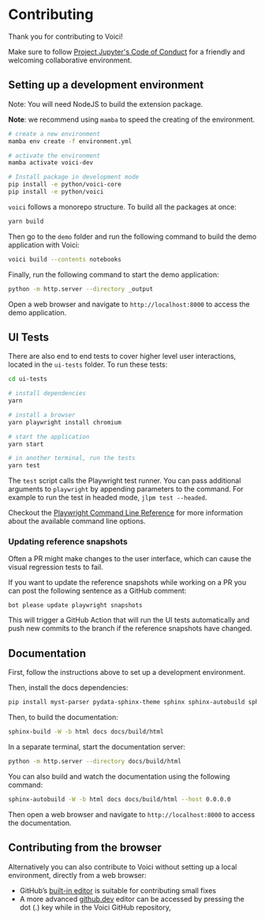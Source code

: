 # Contributing

Thank you for contributing to Voici!

Make sure to follow [Project Jupyter's Code of Conduct](https://github.com/jupyter/governance/blob/master/conduct/code_of_conduct.md)
for a friendly and welcoming collaborative environment.

## Setting up a development environment

Note: You will need NodeJS to build the extension package.

**Note**: we recommend using `mamba` to speed the creating of the environment.

```bash
# create a new environment
mamba env create -f environment.yml

# activate the environment
mamba activate voici-dev

# Install package in development mode
pip install -e python/voici-core
pip install -e python/voici
```

`voici` follows a monorepo structure. To build all the packages at once:

```bash
yarn build
```

Then go to the `demo` folder and run the following command to build the demo application with Voici:

```bash
voici build --contents notebooks
```

Finally, run the following command to start the demo application:

```bash
python -m http.server --directory _output
```

Open a web browser and navigate to `http://localhost:8000` to access the demo application.

## UI Tests

There are also end to end tests to cover higher level user interactions, located in the `ui-tests` folder. To run these tests:

```bash
cd ui-tests

# install dependencies
yarn

# install a browser
yarn playwright install chromium

# start the application
yarn start

# in another terminal, run the tests
yarn test
```

The `test` script calls the Playwright test runner. You can pass additional arguments to `playwright` by appending parameters to the command. For example to run the test in headed mode, `jlpm test --headed`.

Checkout the [Playwright Command Line Reference](https://playwright.dev/docs/test-cli/) for more information about the available command line options.

### Updating reference snapshots

Often a PR might make changes to the user interface, which can cause the visual regression tests to fail.

If you want to update the reference snapshots while working on a PR you can post the following sentence as a GitHub comment:

```
bot please update playwright snapshots
```

This will trigger a GitHub Action that will run the UI tests automatically and push new commits to the branch if the reference snapshots have changed.

## Documentation

First, follow the instructions above to set up a development environment.

Then, install the docs dependencies:

```bash
pip install myst-parser pydata-sphinx-theme sphinx sphinx-autobuild sphinxcontrib-video
```

Then, to build the documentation:

```bash
sphinx-build -W -b html docs docs/build/html
```

In a separate terminal, start the documentation server:

```bash
python -m http.server --directory docs/build/html
```

You can also build and watch the documentation using the following command:

```bash
sphinx-autobuild -W -b html docs docs/build/html --host 0.0.0.0
```

Then open a web browser and navigate to `http://localhost:8000` to access the documentation.

## Contributing from the browser

Alternatively you can also contribute to Voici without setting up a local environment, directly from a web browser:

- GitHub’s [built-in editor](https://docs.github.com/en/repositories/working-with-files/managing-files/editing-files) is suitable for contributing small fixes
- A more advanced [github.dev](https://docs.github.com/en/codespaces/the-githubdev-web-based-editor) editor can be accessed by pressing the dot (.) key while in the Voici GitHub repository,
